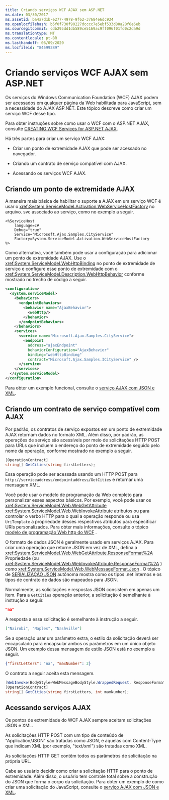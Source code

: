 ```yaml
---
title: Criando serviços WCF AJAX sem ASP.NET
ms.date: 03/30/2017
ms.assetid: ba4a7d1b-e277-4978-9f62-37684e6dc934
ms.openlocfilehash: b5f0f730f90227dcccc7e5ebf533d80a28f6e6eb
ms.sourcegitcommit: cdb295dd1db589ce5169ac9ff096f01fd0c2da9d
ms.translationtype: MT
ms.contentlocale: pt-BR
ms.lasthandoff: 06/09/2020
ms.locfileid: "84599289"
---
```

# <a name="creating-wcf-ajax-services-without-aspnet"></a>Criando serviços WCF AJAX sem ASP.NET
Os serviços do Windows Communication Foundation (WCF) AJAX podem ser acessados em qualquer página da Web habilitada para JavaScript, sem a necessidade do AJAX ASP.NET. Este tópico descreve como criar um serviço WCF desse tipo.  
  
 Para obter instruções sobre como usar o WCF com o ASP.NET AJAX, consulte [CREATING WCF Services for ASP.NET AJAX](creating-wcf-services-for-aspnet-ajax.md).  
  
 Há três partes para criar um serviço WCF AJAX:  
  
- Criar um ponto de extremidade AJAX que pode ser acessado no navegador.  
  
- Criando um contrato de serviço compatível com AJAX.  
  
- Acessando os serviços WCF AJAX.  
  
## <a name="creating-an-ajax-endpoint"></a>Criando um ponto de extremidade AJAX  
 A maneira mais básica de habilitar o suporte a AJAX em um serviço WCF é usar o <xref:System.ServiceModel.Activation.WebServiceHostFactory> no arquivo. svc associado ao serviço, como no exemplo a seguir.  
  
```text
<%ServiceHost
    language=c#  
    Debug="true"  
    Service="Microsoft.Ajax.Samples.CityService"  
    Factory=System.ServiceModel.Activation.WebServiceHostFactory  
%>  
```  
  
 Como alternativa, você também pode usar a configuração para adicionar um ponto de extremidade AJAX. Use o <xref:System.ServiceModel.WebHttpBinding> no ponto de extremidade de serviço e configure esse ponto de extremidade com o <xref:System.ServiceModel.Description.WebHttpBehavior> conforme mostrado no trecho de código a seguir.  
  
```xml  
<configuration>  
  <system.serviceModel>  
    <behaviors>  
      <endpointBehaviors>  
        <behavior name="AjaxBehavior">  
          <webHttp/>  
        </behavior>  
      </endpointBehaviors>  
    </behaviors>  
    <services>  
      <service name="Microsoft.Ajax.Samples.CityService">  
        <endpoint
          address="ajaxEndpoint"  
          behaviorConfiguration="AjaxBehavior"  
          binding="webHttpBinding"  
          contract="Microsoft.Ajax.Samples.ICityService" />  
      </service>  
    </services>  
  </system.serviceModel>  
</configuration>  
```  
  
 Para obter um exemplo funcional, consulte o [serviço AJAX com JSON e XML](../samples/ajax-service-with-json-and-xml-sample.md).  
  
## <a name="creating-an-ajax-compatible-service-contract"></a>Criando um contrato de serviço compatível com AJAX  
 Por padrão, os contratos de serviço expostos em um ponto de extremidade AJAX retornam dados no formato XML. Além disso, por padrão, as operações de serviço são acessíveis por meio de solicitações HTTP POST para URLs que incluem o endereço do ponto de extremidade seguido pelo nome da operação, conforme mostrado no exemplo a seguir.  
  
```csharp
[OperationContract]  
string[] GetCities(string firstLetters);  
```  
  
 Essa operação pode ser acessada usando um HTTP POST para `http://serviceaddress/endpointaddress/GetCities` e retornar uma mensagem XML.  
  
 Você pode usar o modelo de programação da Web completo para personalizar esses aspectos básicos. Por exemplo, você pode usar os <xref:System.ServiceModel.Web.WebGetAttribute> <xref:System.ServiceModel.Web.WebInvokeAttribute> atributos ou para controlar o verbo HTTP para o qual a operação responde ou usa `UriTemplate` a propriedade desses respectivos atributos para especificar URIs personalizados. Para obter mais informações, consulte o tópico [modelo de programação Web http do WCF](wcf-web-http-programming-model.md) .  
  
 O formato de dados JSON é geralmente usado em serviços AJAX. Para criar uma operação que retorne JSON em vez de XML, defina a <xref:System.ServiceModel.Web.WebGetAttribute.ResponseFormat%2A> Propriedade (ou <xref:System.ServiceModel.Web.WebInvokeAttribute.ResponseFormat%2A> ) como <xref:System.ServiceModel.Web.WebMessageFormat.Json> . O tópico de [SERIALIZAÇÃO JSON](stand-alone-json-serialization.md) autônoma mostra como os tipos .net internos e os tipos de contrato de dados são mapeados para JSON.  
  
 Normalmente, as solicitações e respostas JSON consistem em apenas um item. Para a `GetCities` operação anterior, a solicitação é semelhante à instrução a seguir.  
  
```json
"na"  
```  
  
 A resposta a essa solicitação é semelhante à instrução a seguir.  
  
```json
["Nairobi", "Naples", "Nashville"]  
```  
  
 Se a operação usar um parâmetro extra, o estilo da solicitação deverá ser encapsulado para encapsular ambos os parâmetros em um único objeto JSON. Um exemplo dessa mensagem de estilo JSON está no exemplo a seguir.  
  
```json  
{"firstLetters": "na", "maxNumber": 2}  
```  
  
 O contrato a seguir aceita esta mensagem.  
  
```csharp
[WebInvoke(BodyStyle=WebMessageBodyStyle.WrappedRequest, ResponseFormat=WebMessageFormat.Json)]  
[OperationContract]  
string[] GetCities(string firstLetters, int maxNumber);  
```  
  
## <a name="accessing-ajax-services"></a>Acessando serviços AJAX  
 Os pontos de extremidade do WCF AJAX sempre aceitam solicitações JSON e XML.  
  
 As solicitações HTTP POST com um tipo de conteúdo de "Application/JSON" são tratadas como JSON, e aquelas com Content-Type que indicam XML (por exemplo, "text/xml") são tratadas como XML.  
  
 As solicitações HTTP GET contêm todos os parâmetros de solicitação na própria URL.  
  
 Cabe ao usuário decidir como criar a solicitação HTTP para o ponto de extremidade. Além disso, o usuário tem controle total sobre a construção do JSON que forma o corpo da solicitação. Para obter um exemplo de como criar uma solicitação do JavaScript, consulte o [serviço AJAX com JSON e XML](../samples/ajax-service-with-json-and-xml-sample.md).

